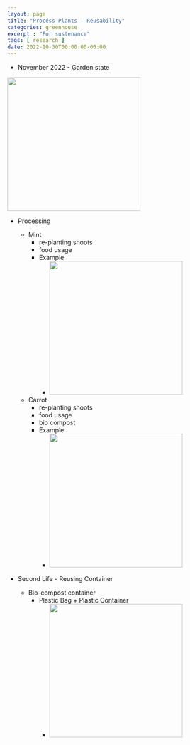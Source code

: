 ```yaml
---
layout: page
title: "Process Plants - Reusability"
categories: greenhouse
excerpt : "For sustenance"
tags: [ research ]
date: 2022-10-30T00:00:00-00:00
---
```

* November 2022 - Garden state

<a href="https://drive.google.com/file/d/10oXQ0Jgaod14JLP9eftZ0A9CRsWOs9DB/view"> <img src="https://drive.google.com/file/d/10oXQ0Jgaod14JLP9eftZ0A9CRsWOs9DB/view" loading="lazy" width="300" height="300"  /></a>

* Processing
  * Mint
    * re-planting shoots
    * food usage
    * Example
      * <a href="https://lh5.googleusercontent.com/LUrybMncV6dZZohPkO0-AlgM-v2Z8XpH8XJA3b6arJZHQ-7US8Ok7s7k2JtNfZ1hfpw=w2400?source=screenshot.guru"> <img src="https://lh5.googleusercontent.com/LUrybMncV6dZZohPkO0-AlgM-v2Z8XpH8XJA3b6arJZHQ-7US8Ok7s7k2JtNfZ1hfpw=w1200-h630-p" loading="lazy" width="300" height="300"  /> </a>
  * Carrot
    * re-planting shoots
    * food usage
    * bio compost
    * Example  
      * <a href="https://lh4.googleusercontent.com/11cGVlR8g9nHTjcL30-VBbnnRJ2WM1vAHst4MzX57s4Bp36V6i3gSOyy3Prd0WQfahQ=w2400?source=screenshot.guru"> <img src="https://lh4.googleusercontent.com/11cGVlR8g9nHTjcL30-VBbnnRJ2WM1vAHst4MzX57s4Bp36V6i3gSOyy3Prd0WQfahQ=w1200-h630-p" loading="lazy" width="300" height="300" /> </a>

* Second Life - Reusing Container
  * Bio-compost container
    * Plastic Bag + Plastic Container
      * <a href="https://lh4.googleusercontent.com/MD_l0cFSMdnl1F3_qIwuFOJSFHQU2ORZ0AZ0BvHNi2zTD7dui_Mrojf2oVU9II0kvSU=w2400?source=screenshot.guru"> <img src="https://lh4.googleusercontent.com/MD_l0cFSMdnl1F3_qIwuFOJSFHQU2ORZ0AZ0BvHNi2zTD7dui_Mrojf2oVU9II0kvSU=w1200-h630-p" loading="lazy" width="300" height="300" /> </a>
